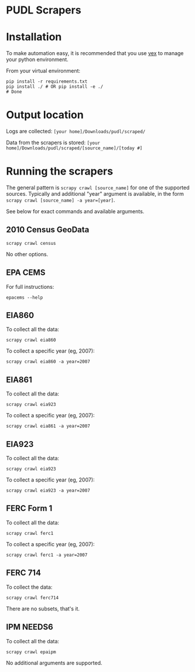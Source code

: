 # PUDL Scrapers

# Installation

To make automation easy, it is recommended that you use
[vex](https://github.com/sashahart/vex) to manage your python environment.

From your virtual environment:

    pip install -r requirements.txt
    pip install ./ # OR pip install -e ./
    # Done

# Output location

Logs are collected:
`[your home]/Downloads/pudl/scraped/`

Data from the scrapers is stored:
`[your home]/Downloads/pudl/scraped/[source_name]/[today #]`


# Running the scrapers

The general pattern is `scrapy crawl [source_name]` for one of the supported
sources.  Typically and additional "year" argument is available, in the form
`scrapy crawl [source_name] -a year=[year]`.

See below for exact commands and available arguments.

## 2010 Census GeoData

`scrapy crawl census`

No other options.

## EPA CEMS

For full instructions:

`epacems --help`

## EIA860

To collect all the data:

`scrapy crawl eia860`

To collect a specific year (eg, 2007):

`scrapy crawl eia860 -a year=2007`


## EIA861

To collect all the data:

`scrapy crawl eia923`

To collect a specific year (eg, 2007):

`scrapy crawl eia861 -a year=2007`


## EIA923

To collect all the data:

`scrapy crawl eia923`

To collect a specific year (eg, 2007):

`scrapy crawl eia923 -a year=2007`


## FERC Form 1

To collect all the data:

`scrapy crawl ferc1`

To collect a specific year (eg, 2007):

`scrapy crawl ferc1 -a year=2007`

## FERC 714
To collect the data:

`scrapy crawl ferc714`

There are no subsets, that's it.


## IPM NEEDS6

To collect all the data:

`scrapy crawl epaipm`

No additional arguments are supported.
